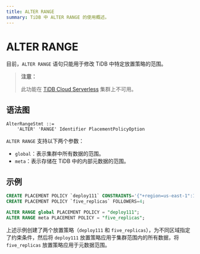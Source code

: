 ```yaml
---
title: ALTER RANGE
summary: TiDB 中 ALTER RANGE 的使用概述。
---
```


# ALTER RANGE

目前，`ALTER RANGE` 语句只能用于修改 TiDB 中特定放置策略的范围。

> **注意：**
>
> 此功能在 [TiDB Cloud Serverless](https://docs.pingcap.com/tidbcloud/select-cluster-tier#tidb-cloud-serverless) 集群上不可用。

## 语法图

```ebnf+diagram
AlterRangeStmt ::=
    'ALTER' 'RANGE' Identifier PlacementPolicyOption
```

`ALTER RANGE` 支持以下两个参数：

- `global`：表示集群中所有数据的范围。
- `meta`：表示存储在 TiDB 中的内部元数据的范围。

## 示例

```sql
CREATE PLACEMENT POLICY `deploy111` CONSTRAINTS='{"+region=us-east-1":1, "+region=us-east-2": 1, "+region=us-west-1": 1}';
CREATE PLACEMENT POLICY `five_replicas` FOLLOWERS=4;

ALTER RANGE global PLACEMENT POLICY = "deploy111";
ALTER RANGE meta PLACEMENT POLICY = "five_replicas";
```

上述示例创建了两个放置策略（`deploy111` 和 `five_replicas`），为不同区域指定了约束条件，然后将 `deploy111` 放置策略应用于集群范围内的所有数据，将 `five_replicas` 放置策略应用于元数据范围。
